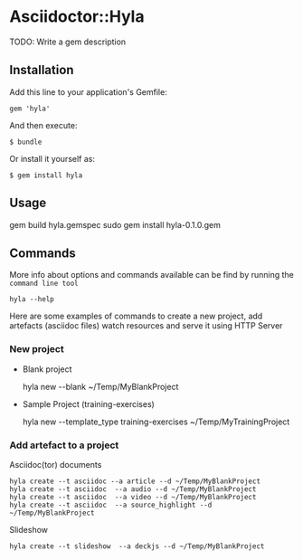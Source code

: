 # Asciidoctor::Hyla

TODO: Write a gem description

## Installation

Add this line to your application's Gemfile:

    gem 'hyla'

And then execute:

    $ bundle

Or install it yourself as:

    $ gem install hyla

## Usage

gem build hyla.gemspec
sudo gem install hyla-0.1.0.gem

## Commands

More info about options and commands available can be find by running the `command line tool`

    hyla --help

Here are some examples of commands to create a new project, add artefacts (asciidoc files) watch resources and serve it using HTTP Server

### New project

- Blank project

    hyla new --blank ~/Temp/MyBlankProject

- Sample Project (training-exercises)

    hyla new --template_type training-exercises ~/Temp/MyTrainingProject

### Add artefact to a project

Asciidoc(tor) documents

    hyla create --t asciidoc --a article --d ~/Temp/MyBlankProject
    hyla create --t asciidoc  --a audio --d ~/Temp/MyBlankProject
    hyla create --t asciidoc  --a video --d ~/Temp/MyBlankProject
    hyla create --t asciidoc  --a source_highlight --d ~/Temp/MyBlankProject

Slideshow

    hyla create --t slideshow  --a deckjs --d ~/Temp/MyBlankProject

